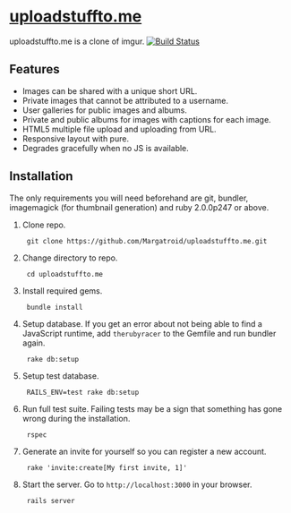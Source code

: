 # [uploadstuffto.me](http://uploadstuffto.me)

uploadstuffto.me is a clone of imgur.
[![Build Status](https://travis-ci.org/Margatroid/uploadstuffto.me.png)](https://travis-ci.org/Margatroid/uploadstuffto.me)

## Features

* Images can be shared with a unique short URL.
* Private images that cannot be attributed to a username.
* User galleries for public images and albums.
* Private and public albums for images with captions for each image.
* HTML5 multiple file upload and uploading from URL.
* Responsive layout with pure.
* Degrades gracefully when no JS is available.

## Installation

The only requirements you will need beforehand are git, bundler,
imagemagick (for thumbnail generation) and ruby 2.0.0p247 or above.

1. Clone repo.

        git clone https://github.com/Margatroid/uploadstuffto.me.git

2. Change directory to repo.

        cd uploadstuffto.me

3. Install required gems.

        bundle install

4. Setup database. If you get an error about not being able
to find a JavaScript runtime, add `therubyracer` to the Gemfile and run
bundler again.

        rake db:setup

5. Setup test database.

        RAILS_ENV=test rake db:setup

6. Run full test suite. Failing tests may be a sign that something
has gone wrong during the installation.

        rspec

7. Generate an invite for yourself so you can register a new account.

        rake 'invite:create[My first invite, 1]'

8. Start the server. Go to `http://localhost:3000` in your browser.

        rails server
